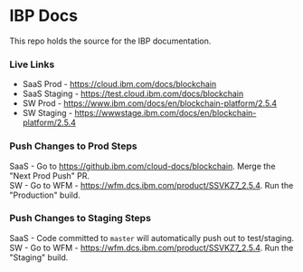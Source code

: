 # IBP Docs

This repo holds the source for the IBP documentation.

### Live Links
- SaaS Prod - https://cloud.ibm.com/docs/blockchain
- SaaS Staging - https://test.cloud.ibm.com/docs/blockchain
- SW Prod - https://www.ibm.com/docs/en/blockchain-platform/2.5.4
- SW Staging - https://wwwstage.ibm.com/docs/en/blockchain-platform/2.5.4

### Push Changes to Prod Steps
SaaS - Go to https://github.ibm.com/cloud-docs/blockchain. Merge the "Next Prod Push" PR.  
SW - Go to WFM - https://wfm.dcs.ibm.com/product/SSVKZ7_2.5.4. Run the "Production" build. 

### Push Changes to Staging Steps
SaaS - Code committed to `master` will automatically push out to test/staging.  
SW - Go to WFM - https://wfm.dcs.ibm.com/product/SSVKZ7_2.5.4. Run the "Staging" build. 
